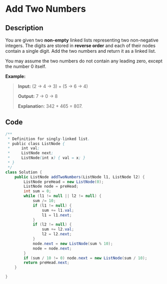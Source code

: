 # Add Two Numbers

## Description

You are given two **non-empty** linked lists representing two non-negative integers. The digits are stored in **reverse order** and each of their nodes contain a single digit. Add the two numbers and return it as a linked list.

You may assume the two numbers do not contain any leading zero, except the number 0 itself.

**Example:**

> **Input:** \(2 -&gt; 4 -&gt; 3\) + \(5 -&gt; 6 -&gt; 4\) 
>
> **Output:** 7 -&gt; 0 -&gt; 8 
>
> **Explanatio**n: 342 + 465 = 807.

## **Code**

```java
/**
 * Definition for singly-linked list.
 * public class ListNode {
 *     int val;
 *     ListNode next;
 *     ListNode(int x) { val = x; }
 * }
 */
class Solution {
    public ListNode addTwoNumbers(ListNode l1, ListNode l2) {
        ListNode preHead = new ListNode(0);
        ListNode node = preHead;
        int sum = 0;
        while (l1 != null || l2 != null) {
            sum /= 10;
            if (l1 != null) {
                sum += l1.val;
                l1 = l1.next;
            }
            if (l2 != null) {
                sum += l2.val;
                l2 = l2.next;
            }
            node.next = new ListNode(sum % 10);
            node = node.next;
        }
        if (sum / 10 != 0) node.next = new ListNode(sum / 10);
        return preHead.next;
    }

}
```

